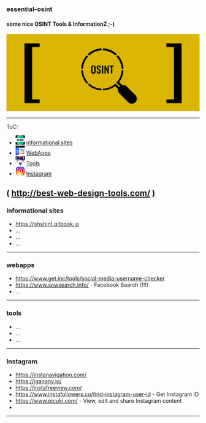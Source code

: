 ### essential-osint
#### some nice OSINT Tools &amp; InformationZ ;-)

![osint](https://github.com/vaginessa/essential-osint/blob/master/osint.png)

----
ToC:

+ <img src="https://github.com/vaginessa/essential-osint/blob/master/infosites.png?raw=true"  width="24" height="24"> [informational sites](#Infosites)
+ <img src="https://github.com/vaginessa/essential-osint/blob/master/webapps.png"  width="24" height="24"> [WebApps](#webapps)
+ <img src="https://github.com/vaginessa/essential-osint/blob/master/tools.png"  width="24" height="24"> [Tools](#tools)
+ <img src="https://github.com/vaginessa/essential-osint/blob/master/insta.png"  width="24" height="24"> [Instagram](#insta)

(  http://best-web-design-tools.com/  )
----
### <a name="infosites"></a>informational sites
+ https://ohshint.gitbook.io
+ ...
+ ...
+ ...

----
### <a name="webapps"></a>webapps
+ https://www.get.inc/tools/social-media-username-checker
+ https://www.sowsearch.info/ - Facebook Search (!!!)
+ ...

----
### <a name="tools"></a>tools
+ ...
+ ...
+ ...

----
### <a name="insta"></a>Instagram
+ https://instanavigation.com/
+ https://iganony.io/
+ https://instafreeview.com/
+ https://www.instafollowers.co/find-instagram-user-id - Get Instagram ID
+ https://www.picuki.com/ - View, edit and share Instagram content
+ 

 

----
